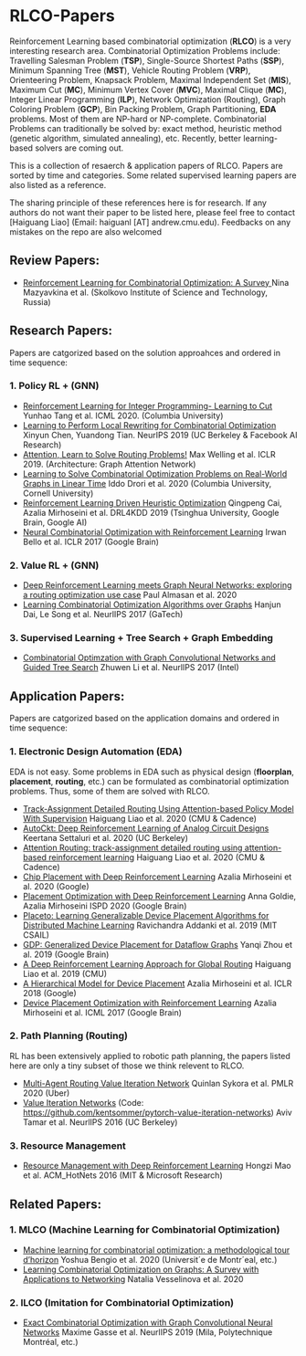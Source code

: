 # RLCO-Papers

Reinforcement Learning based combinatorial optimization (**RLCO**) is a very interesting research area. 
Combinatorial Optimization Problems include: Travelling Salesman Problem (**TSP**), Single-Source Shortest Paths (**SSP**), Minimum Spanning Tree (**MST**), Vehicle Routing Problem (**VRP**), Orienteering Problem, Knapsack Problem, Maximal Independent Set (**MIS**), Maximum Cut (**MC**), Minimum Vertex Cover (**MVC**), Maximal Clique (**MC**), Integer Linear Programming (**ILP**), Network Optimization (Routing), Graph Coloring Problem (**GCP**), Bin Packing Problem, Graph Partitioning, **EDA** problems. Most of them are NP-hard or NP-complete. 
Combinatorial Problems can traditionally be solved by: exact method, heuristic method (genetic algorithm, simulated annealing), etc. Recently, better learning-based solvers are coming out. 

This is a collection of resaerch & application papers of RLCO. Papers are sorted by time and categories. Some related supervised learning papers are also listed as a reference.


The sharing principle of these references here is for research. If any authors do not want their paper to be listed here, please feel free to contact [Haiguang Liao]  (Email: haiguanl [AT] andrew.cmu.edu). Feedbacks on any mistakes on the repo are also welcomed

## Review Papers:
* [Reinforcement Learning for Combinatorial Optimization: A Survey
](https://arxiv.org/pdf/2003.03600.pdf) Nina Mazyavkina et al. (Skolkovo Institute of Science and Technology, Russia)

## Research Papers:
Papers are catgorized based on the solution approahces and ordered in time sequence:
### 1. Policy RL + (GNN)
* [Reinforcement Learning for Integer Programming- Learning to Cut](https://proceedings.icml.cc/static/paper_files/icml/2020/943-Paper.pdf) Yunhao Tang et al. ICML 2020. (Columbia University)
* [Learning to Perform Local Rewriting for Combinatorial Optimization](https://arxiv.org/pdf/1810.00337.pdf) Xinyun Chen, Yuandong Tian. NeurIPS 2019 (UC Berkeley & Facebook AI Research)
* [Attention, Learn to Solve Routing Problems!](https://arxiv.org/pdf/1803.08475.pdf?source=post_page---------------------------) Max Welling et al. ICLR 2019. (Architecture: Graph Attention Network)
* [Learning to Solve Combinatorial Optimization
Problems on Real-World Graphs in Linear Time](https://arxiv.org/pdf/2006.03750.pdf) Iddo Drori et al. 2020 (Columbia University, Cornell University)
* [Reinforcement Learning Driven Heuristic Optimization](https://arxiv.org/pdf/1906.06639.pdf) Qingpeng Cai, Azalia Mirhoseini et al. DRL4KDD 2019 (Tsinghua University, Google Brain, Google AI)
* [Neural Combinatorial Optimization with Reinforcement Learning](https://arxiv.org/pdf/1611.09940.pdf) Irwan Bello et al. ICLR 2017 (Google Brain)


### 2. Value RL + (GNN)
* [Deep Reinforcement Learning meets Graph Neural
Networks: exploring a routing optimization use case](https://arxiv.org/pdf/1803.08475.pdf?source=post_page---------------------------) Paul Almasan et al. 2020
* [Learning Combinatorial Optimization Algorithms over Graphs](https://arxiv.org/pdf/1704.01665.pdf) Hanjun Dai, Le Song et al. NeurlIPS 2017 (GaTech) 

### 3. Supervised Learning + Tree Search + Graph Embedding
* [Combinatorial Optimzation with Graph Convolutional Networks and Guided Tree Search](https://papers.nips.cc/paper/7335-combinatorial-optimization-with-graph-convolutional-networks-and-guided-tree-search.pdf) Zhuwen Li et al. NeurlIPS 2017 (Intel)

## Application Papers:
Papers are catgorized based on the application domains and ordered in time sequence:
### 1. Electronic Design Automation (EDA)
EDA is not easy. Some problems in EDA such as physical design (**floorplan**, **placement**, **routing**, etc.) can be formulated as combinatorial optimization problems. Thus, some of them are solved with RLCO.
* [Track-Assignment Detailed Routing Using Attention-based Policy Model With Supervision](https://arxiv.org/pdf/2010.13702.pdf) Haiguang Liao et al. 2020 (CMU & Cadence)
* [AutoCkt: Deep Reinforcement Learning of Analog Circuit Designs
](https://arxiv.org/pdf/2001.01808.pdf) Keertana Settaluri et al. 2020 (UC Berkeley)
* [Attention Routing: track-assignment detailed routing using attention-based reinforcement learning](https://arxiv.org/pdf/2004.09473.pdf) Haiguang Liao et al. 2020 (CMU & Cadence)
* [Chip Placement with Deep Reinforcement Learning](https://arxiv.org/pdf/2004.10746.pdf) Azalia Mirhoseini et al. 2020 (Google)
* [Placement Optimization with Deep Reinforcement Learning](https://dl.acm.org/doi/pdf/10.1145/3372780.3378174
) Anna Goldie, Azalia Mirhoseini ISPD 2020 (Google Brain) 
 * [Placeto: Learning Generalizable Device Placement
Algorithms for Distributed Machine Learning](https://arxiv.org/pdf/1906.08879.pdf) Ravichandra Addanki et al. 2019 (MIT CSAIL)
* [GDP: Generalized Device Placement for Dataflow Graphs](https://arxiv.org/pdf/1910.01578.pdf) Yanqi Zhou et al. 2019 (Google Brain)
* [A Deep Reinforcement Learning Approach for Global Routing](https://arxiv.org/pdf/1906.08809.pdf) Haiguang Liao et al. 2019 (CMU)
* [A Hierarchical Model for Device Placement](https://arxiv.org/pdf/1906.06639.pdf) Azalia Mirhoseini et al. ICLR 2018 (Google)
* [Device Placement Optimization with Reinforcement Learning](https://arxiv.org/pdf/1706.04972.pdf) Azalia Mirhoseini et al. ICML 2017 (Google Brain)
 
 ### 2. Path Planning (Routing)
 RL has been extensively applied to robotic path planning, the papers listed here are only a tiny subset of those we think relevent to RLCO. 
* [Multi-Agent Routing Value Iteration Network](https://arxiv.org/pdf/2007.05096.pdf) Quinlan Sykora et al. PMLR 2020 (Uber)
 * [Value Iteration Networks](https://arxiv.org/pdf/1602.02867.pdf) (Code: https://github.com/kentsommer/pytorch-value-iteration-networks) Aviv Tamar et al. NeurlIPS 2016 (UC Berkeley)

 ### 3. Resource Management
 * [Resource Management with Deep Reinforcement Learning](https://www.cl.cam.ac.uk/~ey204/teaching/ACS/R244_2018_2019/papers/mao_HOTNETS_2016.pdf) Hongzi Mao et al. ACM_HotNets 2016 (MIT & Microsoft Research)



 
 ## Related Papers:
### 1. MLCO (Machine Learning for Combinatorial Optimization)
* [Machine learning for combinatorial optimization: a methodological tour d’horizon](https://arxiv.org/pdf/1811.06128.pdf) Yoshua Bengio et al. 2020 (Universit´e de Montr´eal, etc.)
* [Learning Combinatorial Optimization on Graphs: A Survey with Applications to Networking](https://arxiv.org/pdf/2005.11081.pdf) Natalia Vesselinova et al. 2020
### 2. ILCO (Imitation for Combinatorial Optimization)
* [Exact Combinatorial Optimization
with Graph Convolutional Neural Networks](https://arxiv.org/pdf/1906.01629.pdf) Maxime Gasse et al. NeurlIPS 2019 (Mila, Polytechnique Montréal, etc.)

